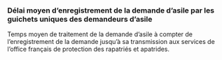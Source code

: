 <h3 class="mb-2">
 Délai moyen d’enregistrement de la demande d’asile par les guichets uniques des demandeurs d’asile
</h3>
<p>

Temps moyen de traitement de la demande d’asile à compter de l’enregistrement de la demande jusqu’à sa transmission aux services de l’office français de protection des rapatriés et apatrides.

</p>
